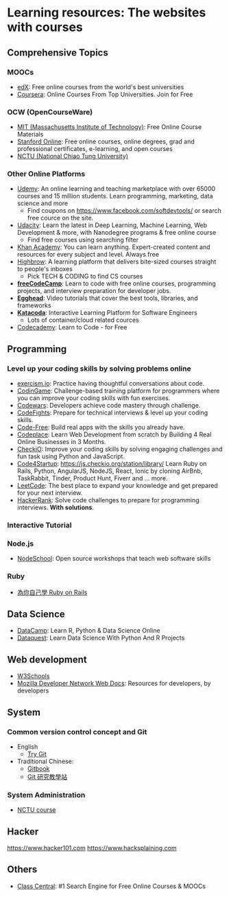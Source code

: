 Learning resources: The websites with courses
===
## Comprehensive Topics

### MOOCs

- [edX](https://www.edx.org/): Free online courses from the world's best universities
- [Coursera](https://www.coursera.org): Online Courses From Top Universities. Join for Free

### OCW (OpenCourseWare)

- [MIT (Massachusetts Institute of Technology)](https://ocw.mit.edu/): Free Online Course Materials
- [Stanford Online](https://online.stanford.edu/courses): Free online courses, online degrees, grad and professional certificates, e-learning, and open courses
- [NCTU (National Chiao Tung University)](http://ocw.nctu.edu.tw)

### Other Online Platforms

- [Udemy](https://www.udemy.com/): An online learning and teaching marketplace with over 65000 courses and 15 million students. Learn programming, marketing, data science and more
  - Find coupons on https://www.facebook.com/softdevtools/ or search free cource on the site.
- [Udacity](https://www.udacity.com/): Learn the latest in Deep Learning, Machine Learning, Web Development & more, with Nanodegree programs & free online course
  - Find free courses using searching filter
- [Khan Academy](https://www.khanacademy.org/): You can learn anything. Expert-created content and resources for every subject and level. Always free
- [Highbrow](https://gohighbrow.com/courses/): A learning platform that delivers bite-sized courses straight to people's inboxes
  - Pick TECH & CODING to find CS courses
- **[freeCodeCamp](https://www.freecodecamp.org/)**: Learn to code with free online courses, programming projects, and interview preparation for developer jobs.
- **[Egghead](https://egghead.io/)**: Video tutorials that cover the best tools, libraries, and frameworks
- **[Katacoda](https://www.katacoda.com/learn)**: Interactive Learning Platform for Software Engineers
  - Lots of container/cloud related cources
- [Codecademy](https://www.codecademy.com): Learn to Code - for Free

## Programming

### Level up your coding skills by solving problems online

- [exercism.io](http://www.exercism.io/languages): Practice having thoughtful conversations about code.
- [CodinGame](https://www.codingame.com): Challenge-based training platform for programmers where you can improve your coding skills with fun exercises.
- [Codewars](https://www.codewars.com/): Developers achieve code mastery through challenge.
- [CodeFights](https://codefights.com/): Prepare for technical interviews & level up your coding skills.
- [Code-Free](https://codefree.co/): Build real apps with the skills you already have.
- [Codeplace](https://www.codeplace.com/): Learn Web Development from scratch by Building 4 Real Online Businesses in 3 Months.
- [CheckiO](https://checkio.org/): Improve your coding skills by solving engaging challenges and fun task using Python and JavaScript.
- [Code4Startup](https://code4startup.com/): https://js.checkio.org/station/library/ Learn Ruby on Rails, Python, AngularJS, NodeJS, React, Ionic by cloning AirBnb, TaskRabbit, Tinder, Product Hunt, Fiverr and ... more.
- [LeetCode](https://leetcode.com/): The best place to expand your knowledge and get prepared for your next interview.
- [HackerRank](https://www.hackerrank.com/): Solve code challenges to prepare for programming interviews. **With solutions**.

### Interactive Tutorial

### Node.js

* [NodeSchool](https://nodeschool.io/): Open source workshops that teach web software skills

### Ruby

* [為你自己學 Ruby on Rails](https://railsbook.tw/)

## Data Science
- [DataCamp](https://www.datacamp.com/): Learn R, Python & Data Science Online
- [Dataquest](https://www.dataquest.io/): Learn Data Science With Python And R Projects

## Web development
- [W3Schools](https://www.w3schools.com/)
- [Mozilla Developer Network Web Docs](https://developer.mozilla.org/): Resources for developers, by developers

## System
### Common version control concept and Git
- English
  - [Try Git](https://try.github.io/)
- Traditional Chinese:
  - [Gitbook](https://gitbook.tw/)
  - [Git 研究教學站](http://dylandy.github.io/Easy-Git-Tutorial/)

### System Administration
- [NCTU course](https://nasa.cs.nctu.edu.tw/)

## Hacker
https://www.hacker101.com
https://www.hacksplaining.com

## Others
- [Class Central](https://www.class-central.com/): #1 Search Engine for Free Online Courses & MOOCs
